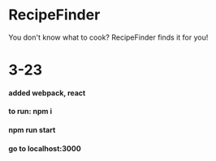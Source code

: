 # RecipeFinder
You don't know what to cook? RecipeFinder finds it for you!

# 3-23 # 
#### added webpack, react ####
#### to run: npm i ####
#### npm run start ####
#### go to localhost:3000 ####

